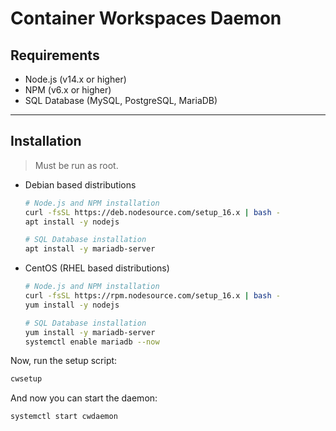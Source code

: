 # Container Workspaces Daemon

## Requirements

-   Node.js (v14.x or higher)
-   NPM (v6.x or higher)
-   SQL Database (MySQL, PostgreSQL, MariaDB)

---

## Installation

> Must be run as root.

-   Debian based distributions

    ```bash
    # Node.js and NPM installation
    curl -fsSL https://deb.nodesource.com/setup_16.x | bash -
    apt install -y nodejs

    # SQL Database installation
    apt install -y mariadb-server
    ```

-   CentOS (RHEL based distributions)

    ```bash
    # Node.js and NPM installation
    curl -fsSL https://rpm.nodesource.com/setup_16.x | bash -
    yum install -y nodejs

    # SQL Database installation
    yum install -y mariadb-server
    systemctl enable mariadb --now
    ```

Now, run the setup script:

```bash
cwsetup
```

And now you can start the daemon:

```bash
systemctl start cwdaemon
```
